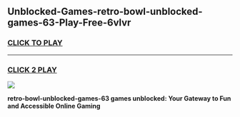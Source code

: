 
## Unblocked-Games-retro-bowl-unblocked-games-63-Play-Free-6vlvr
<h3>
<a href="https://premium76.site?title=retro-bowl-unblocked-games-63&ref=09A">CLICK TO PLAY</a></h3>
<hr>

<h3>
<a href="https://premium76.site?title=retro-bowl-unblocked-games-63&ref=09A">CLICK 2 PLAY</a>
  
</h3>

<a href="https://premium76.site?title=retro-bowl-unblocked-games-63&ref=09A"><img src="https://clearcache.store/games.png"></a>


**retro-bowl-unblocked-games-63 games unblocked: Your Gateway to Fun and Accessible Online Gaming**
